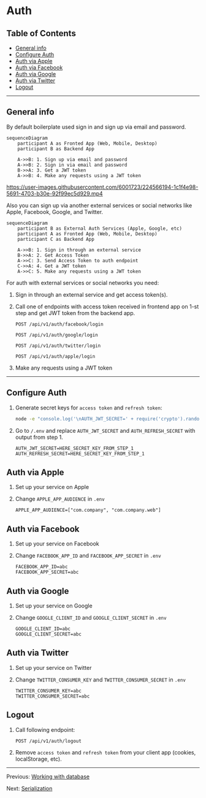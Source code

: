 # Auth

## Table of Contents

- [General info](#general-info)
- [Configure Auth](#configure-auth)
- [Auth via Apple](#auth-via-apple)
- [Auth via Facebook](#auth-via-facebook)
- [Auth via Google](#auth-via-google)
- [Auth via Twitter](#auth-via-twitter)
- [Logout](#logout)

---

## General info

By default boilerplate used sign in and sign up via email and password.

```mermaid
sequenceDiagram
    participant A as Fronted App (Web, Mobile, Desktop)
    participant B as Backend App

    A->>B: 1. Sign up via email and password
    A->>B: 2. Sign in via email and password
    B->>A: 3. Get a JWT token
    A->>B: 4. Make any requests using a JWT token
```

https://user-images.githubusercontent.com/6001723/224566194-1c1f4e98-5691-4703-b30e-92f99ec5d929.mp4

Also you can sign up via another external services or social networks like Apple, Facebook, Google, and Twitter.

```mermaid
sequenceDiagram
    participant B as External Auth Services (Apple, Google, etc)
    participant A as Fronted App (Web, Mobile, Desktop)
    participant C as Backend App

    A->>B: 1. Sign in through an external service
    B->>A: 2. Get Access Token
    A->>C: 3. Send Access Token to auth endpoint
    C->>A: 4. Get a JWT token
    A->>C: 5. Make any requests using a JWT token
```

For auth with external services or social networks you need:

1. Sign in through an external service and get access token(s).
1. Call one of endpoints with access token received in frontend app on 1-st step and get JWT token from the backend app.

    ```text
    POST /api/v1/auth/facebook/login

    POST /api/v1/auth/google/login

    POST /api/v1/auth/twitter/login
    
    POST /api/v1/auth/apple/login
    ```

1. Make any requests using a JWT token

---

## Configure Auth

1. Generate secret keys for `access token` and `refresh token`:

    ```bash
    node -e "console.log('\nAUTH_JWT_SECRET=' + require('crypto').randomBytes(256).toString('base64') + '\nAUTH_REFRESH_SECRET=' + require('crypto').randomBytes(256).toString('base64'));"
    ```

1. Go to `/.env` and replace `AUTH_JWT_SECRET` and `AUTH_REFRESH_SECRET` with output from step 1.

    ```text
    AUTH_JWT_SECRET=HERE_SECRET_KEY_FROM_STEP_1
    AUTH_REFRESH_SECRET=HERE_SECRET_KEY_FROM_STEP_1
    ```

## Auth via Apple

1. Set up your service on Apple
1. Change `APPLE_APP_AUDIENCE` in `.env`

    ```text
    APPLE_APP_AUDIENCE=["com.company", "com.company.web"]
    ```

## Auth via Facebook

1. Set up your service on Facebook
1. Change `FACEBOOK_APP_ID` and `FACEBOOK_APP_SECRET` in `.env`

    ```text
    FACEBOOK_APP_ID=abc
    FACEBOOK_APP_SECRET=abc
    ```

## Auth via Google

1. Set up your service on Google
1. Change `GOOGLE_CLIENT_ID` and `GOOGLE_CLIENT_SECRET` in `.env`

    ```text
    GOOGLE_CLIENT_ID=abc
    GOOGLE_CLIENT_SECRET=abc
    ```

## Auth via Twitter

1. Set up your service on Twitter
1. Change `TWITTER_CONSUMER_KEY` and `TWITTER_CONSUMER_SECRET` in `.env`

    ```text
    TWITTER_CONSUMER_KEY=abc
    TWITTER_CONSUMER_SECRET=abc
    ```

## Logout

1. Call following endpoint:

   ```text
   POST /api/v1/auth/logout
   ```

1. Remove `access token` and `refresh token` from your client app (cookies, localStorage, etc).

---

Previous: [Working with database](database.md)

Next: [Serialization](serialization.md)

